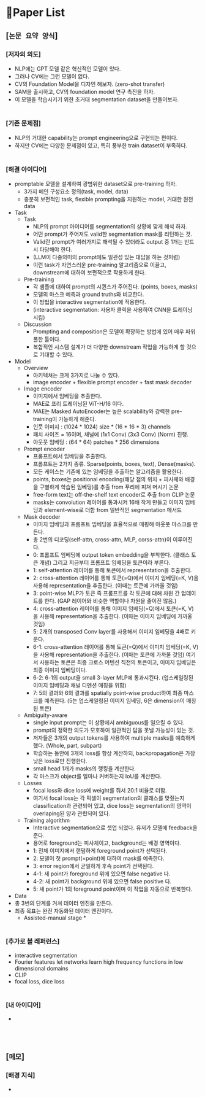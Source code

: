 # 📓Paper List

## [`논문 요약 양식`]

### [저자의 의도]
* NLP에는 GPT 모델 같은 혁신적인 모델이 있다.
* 그러나 CV에는 그런 모델이 없다.
* CV의 Foundation Model을 디자인 해보자. (zero-shot transfer)
* SAM을 출시하고, CV의 foundation model 연구 촉진을 하자.
* 이 모델을 학습시키기 위한 초거대 segmentation dataset을 만들어보자.
<br><br>

### [기존 문제점]
* NLP의 거대한 capability는 prompt engineering으로 구현되는 편이다.
* 하지만 CV에는 다양한 문제점이 있고, 특히 풍부한 train dataset이 부족하다.
<br><br>

### [해결 아이디어]
* promptable 모델을 설계하여 광범위한 dataset으로 pre-training 하자.
    * 3가지 메인 구성요소 정의(task, model, data)
    * 충분히 보편적인 task, flexible prompting을 지원하는 model, 거대한 원천 data
* Task
    * Task
        * NLP의 prompt 아이디어를 segmentation의 상황에 맞게 해석 하자.
        * 어떤 prompt가 주어져도 valid한 segmentation mask를 리턴하는 것.
        * Valid란 prompt가 여러가지로 해석될 수 있더라도 output 중 1개는 반드시 타당해야 한다.
        * (LLM이 다중의미의 prompt에도 일관성 있는 대답을 하는 것처럼)
        * 이런 task가 자연스러운 pre-training 알고리즘으로 이끌고, downstream에 대하여 보편적으로 작용하게 한다.
    * Pre-training
        * 각 샘플에 대하여 prompt의 시퀸스가 주어진다. (points, boxes, masks)
        * 모델의 마스크 예측과 ground truths와 비교한다.
        * 이 방법을 interactive segmentation에 적용한다.
        * (interactive segmentation: 사용자 클릭을 사용하여 CNN을 트레이닝 시킴)
    * Discussion
        * Prompting and composition은 모델이 확장하는 방법에 있어 매우 파워풀한 툴이다.
        * 복합적인 시스템 설계가 더 다양한 downstream 작업을 가능하게 할 것으로 기대할 수 있다.
* Model
    * Overview
        * 아키텍쳐는 크게 3가지로 나눌 수 있다.
        * image encoder + flexible prompt encoder + fast mask decoder
    * Image encoder
        * 이미지에서 임베딩을 추출한다.
        * MAE로 프리 트레이닝된 ViT-H/16 이다.
        * MAE는 Masked AutoEncoder는 높은 scalability와 강력한 pre-training이 가능하게 해준다.
        * 인풋 이미지 : (1024 * 1024) size * (16 * 16 * 3) channels
        * 패치 사이즈 = 16이며, 채널에 (1x1 Conv) (3x3 Conv) (Norm) 진행.
        * 아웃풋 임베딩 : (64 * 64) patches * 256 dimensions
    * Prompt encoder
        * 프롬프트에서 임베딩을 추출한다.
        * 프롬프트는 2가지 종류. Sparse(points, boxes, text), Dense(masks).
        * 모든 케이스는 기존에 있는 임베딩을 추출하는 알고리즘을 활용한다.
        * points, boxes는 positional encoding(해당 점의 위치 + 피사체와 배경을 구별하게 학습된 임베딩)를 추출 from 푸리에 피쳐 머시기 논문
        * free-form text는 off-the-shelf text encoder로 추출 from CLIP 논문
        * masks는 convolution 레이어를 통과시켜 16배 작게 만들고 이미지 임베딩과 element-wise로 더함 from 일반적인 segmentation 메서드
    * Mask decoder
        * 이미지 임베딩과 프롬프트 임베딩을 효율적으로 매핑해 아웃풋 마스크를 만든다.
        * 총 2번의 디코딩(self-attn, cross-attn, MLP, corss-attn)이 이루어진다.
        * 0: 프롬프트 임베딩에 output token embedding을 부착한다. (클래스 토큰 개념) 그리고 지금부터 프롬프트 임베딩을 토큰이라 부른다.
        * 1: self-attention 레이어를 통해 토큰에서 representation을 추출한다.
        * 2: cross-attention 레이어를 통해 토큰(=Q)에서 이미지 임베딩(=K, V)을 사용해 representation을 추출한다. (이때는 토큰에 가까울 것임)
        * 3: point-wise MLP가 토큰 즉 프롬프트를 각 토큰에 대해 차원 간 업데이트를 한다. (GAP 레이어와 비슷한 역할이나 차원을 줄이진 않음.)
        * 4: cross-attention 레이어를 통해 이미지 임베딩(=Q)에서 토큰(=K, V)을 사용해 representation을 추출한다. (이때는 이미지 임베딩에 가까울 것임)
        * 5: 2개의 transposed Conv layer를 사용해서 이미지 임베딩을 4배로 키운다.
        * 6-1: cross-attention 레이어를 통해 토큰(=Q)에서 이미지 임베딩(=K, V)을 사용해 representation을 추출한다. (이때는 토큰에 가까울 것임) 여기서 사용하는 토큰은 최종 크로스 어텐션 직전의 토큰이고, 이미지 임베딩은 최종 이미지 임베딩이다.
        * 6-2: 6-1의 output을 small 3-layer MLP에 통과시킨다. (업스케일링된 이미지 임베딩과 채널 디멘션 매칭을 위함)
        * 7: 5의 결과와 6의 결과를 spatially point-wise product하여 최종 마스크를 예측한다. (5는 업스케일링된 이미지 임베딩, 6은 dimension이 매칭된 토큰)
    * Ambiguity-aware
        * single input prompt는 이 상황에서 ambiguous를 일으킬 수 있다.
        * prompt의 정확한 의도가 모호하여 일관적인 답을 못낼 가능성이 있는 것.
        * 저자들은 3개의 output tokens를 사용하여 multiple masks를 예측하게 했다. (Whole, part, subpart)
        * 학습하는 동안에 3개의 loss를 항상 계산하되, backpropagation은 가장 낮은 loss로만 진행한다.
        * small head 1개가 masks의 랭킹을 계산한다.
        * 각 마스크가 object를 얼마나 커버하는지 IoU를 계산한다.
    * Losses
        * focal loss와 dice loss에 weight를 줘서 20:1 비율로 더함.
        * 여기서 focal loss는 각 픽셀이 segmentation의 클래스를 맞췄는지 classification과 관련되어 있고, dice loss는 segmentation의 영역이 overlaping된 양과 관련되어 있다.
    * Training algorithm
        * Interactive segmentation으로 셋업 되었다. 유저가 모델에 feedback을 준다.
        * 용어로 foreground는 피사체이고, background는 배경 영역이다.
        * 1: 전체 이미지에서 랜덤하게 foreground point가 선택된다.
        * 2: 모델이 첫 prompt(=point)에 대하여 mask를 예측한다.
        * 3: error region에서 균일하게 후속 point가 선택된다.
        * 4-1: 새 point가 foreground 위에 있으면 false negative 다.
        * 4-2: 새 point가 background 위에 있으면 false positive 다.
        * 5: 새 point가 1의 foreground point이며 이 작업을 자동으로 반복한다.
* Data
* 총 3번의 단계를 거쳐 데이터 엔진을 만든다.
* 최종 목표는 완전 자동화된 데이터 엔진이다.
    * Assisted-manual stage
        * 
<br><br>

### [추가로 볼 레퍼런스]
* interactive segmentation
* Fourier features let networks learn high frequency functions in low dimensional domains
* CLIP
* focal loss, dice loss
<br><br>

### [내 아이디어]
* 
<br><br>



## [`메모`]

### [배경 지식]
* 
<br><br>


